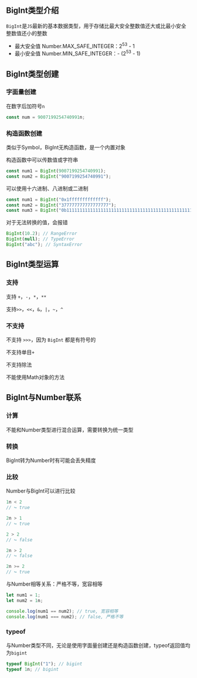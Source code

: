 ## BigInt类型介绍

`BigInt`是`JS`最新的基本数据类型，用于存储比最大安全整数值还大或比最小安全整数值还小的整数

* 最大安全值 Number.MAX_SAFE_INTEGER：2<sup>53</sup> - 1
* 最小安全值 Number.MIN_SAFE_INTEGER：- (2<sup>53</sup> - 1)



## BigInt类型创建

### 字面量创建

在数字后加符号`n`

```js
const num = 9007199254740991n;
```

### 构造函数创建

类似于Symbol，BigInt无构造函数，是一个内置对象

构造函数中可以传数值或字符串

```js
const num1 = BigInt(9007199254740991);
const num2 = BigInt("9007199254740991");
```

可以使用十六进制、八进制或二进制

```js
const num1 = BigInt("0x1fffffffffffff");
const num2 = BigInt("377777777777777777");
const num3 = BigInt("0b11111111111111111111111111111111111111111111111111111")
```

对于无法转换的值，会报错

```js
BigInt(10.2); // RangeError
BigInt(null); // TypeError
BigInt("abc"); // SyntaxError
```



## BigInt类型运算

### 支持

支持 `+`，`-`，`*`，`**`

支持`>>`，`<<`，`&`，`|`，`~`，`^`

### 不支持

不支持 `>>>`，因为 `BigInt` 都是有符号的

不支持单目`+`

不支持除法

不能使用Math对象的方法



## BigInt与Number联系

### 计算

不能和Number类型进行混合运算，需要转换为统一类型

### 转换

BigInt转为Number时有可能会丢失精度

### 比较

Number与BigInt可以进行比较

```js
1n < 2
// ↪ true

2n > 1
// ↪ true

2 > 2
// ↪ false

2n > 2
// ↪ false

2n >= 2
// ↪ true
```

与Number相等关系：严格不等，宽容相等

```js
let num1 = 1;
let num2 = 1n;

console.log(num1 == num2); // true, 宽容相等
console.log(num1 === num2); // false, 严格不等
```

### typeof

与Number类型不同，无论是使用字面量创建还是构造函数创建，typeof返回值均为`bigint`

```js
typeof BigInt("1"); // bigint
typeof 1n; // bigint
```